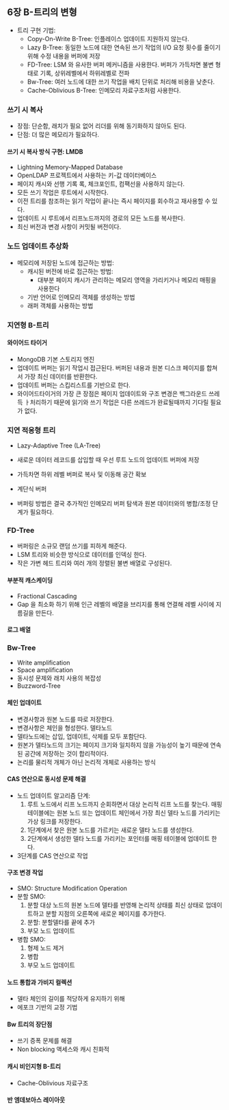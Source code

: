 ## 6장 B-트리의 변형
- 트리 구현 기법:
  - Copy-On-Write B-Tree: 인플레이스 업데이트 지원하지 않는다.
  - Lazy B-Tree: 동일한 노드에 대한 연속된 쓰기 작업의 I/O 요청 횟수를 줄이기 위해 수정 내용을 버퍼에 저장
  - FD-Tree: LSM 와 유사한 버퍼 메커니즘을 사용한다. 버퍼가 가득차면 불변 형태로 기록, 상위레벨에서 하위레벨로 전파
  - Bw-Tree: 여러 노드에 대한 쓰기 작업을 배치 단위로 처리해 비용을 낮춘다.
  - Cache-Oblivious B-Tree: 인메모리 자료구조처럼 사용한다.

### 쓰기 시 복사
- 장점: 단순함, 래치가 필요 없어 리더를 위해 동기화하지 않아도 된다.
- 단점: 더 많은 메모리가 필요하다.

#### 쓰기 시 복사 방식 구현: LMDB
- Lightning Memory-Mapped Database
- OpenLDAP 프로젝트에서 사용하는 키-값 데이터베이스
- 페이지 캐시와 선행 기록 록, 체크포인트, 컴팩선을 사용하지 않는다.
- 모든 쓰기 작업은 루트에서 시작한다.
- 이전 트리를 참조하는 읽기 작업이 끝나는 즉시 페이지를 회수하고 재사용할 수 있다.
- 업데이트 시 루트에서 리프노드까지의 경로의 모든 노드를 복사한다.
- 최신 버전과 변경 사항이 커밋될 버전이다.

### 노드 업데이트 추상화
- 메모리에 저장된 노드에 접근하는 방법:
  - 캐시된 버전에 바로 접근하는 방법:
    - 대부분 페이지 캐시가 관리하는 메모리 영역을 가리키거나 메모리 매핑을 사용한다
  - 기반 언어로 인메모리 객체를 생성하는 방법
  - 래퍼 객체를 사용하는 방법

### 지연형 B-트리
#### 와이어드 타이거
- MongoDB 기본 스토리지 엔진
- 업데이트 버퍼는 읽기 작업시 접근된다. 버퍼된 내용과 원본 디스크 페이지를 합쳐서 가장 최신 데이터를 반환한다.
- 업데이트 버퍼는 스킵리스트를 기반으로 한다.
- 와이어드타이거의 가장 큰 장점은 페이지 업데이트와 구조 변경은 백그라운드 쓰레득 ㅏ처리하기 때문에 읽기와 쓰기 작업은 다른 쓰레드가 완료될때까지 기다릴 필요가 없다.

### 지연 적응형 트리
- Lazy-Adaptive Tree (LA-Tree)
- 새로운 데이터 레코드를 삽입할 때 우선 루트 노드의 업데이트 버퍼에 저장
- 가득차면 하위 레벨 버퍼로 복사 및 이동해 공간 확보
- 계단식 버퍼

- 버퍼링 방법은 결국 추가적인 인메모리 버퍼 탐색과 원본 데이터와의 병합/조정 단계가 필요하다.

### FD-Tree
- 버퍼링은 소규모 랜덤 쓰기를 피하게 해준다.
- LSM 트리와 비슷한 방식으로 데이터를 인덱싱 한다.
- 작은 가변 헤드 트리와 여러 개의 정렬된 불변 배열로 구성된다.

#### 부분적 캐스케이딩
- Fractional Cascading
- Gap 을 최소화 하기 위해 인근 레벨의 배열을 브리지를 통해 연결해 레벨 사이에 지름길을 만든다.

#### 로그 배열

### Bw-Tree
- Write amplification
- Space amplification
- 동시성 문제와 래치 사용의 복잡성
- Buzzword-Tree

#### 체인 업데이트
- 변경사항과 원본 노드를 따로 저장한다.
- 변경사항은 체인을 형성한다. 델타노드
- 델타노드에는 삽입, 업데이트, 삭제를 모두 포함단다.
- 원본가 델타노드의 크기는 페이지 크기와 일치하지 않을 가능성이 높기 때문에 연속된 공간에 저장하는 것이 합리적이다.
- 논리를 물리적 개체가 아닌 논리적 개체로 사용하는 방식

#### CAS 연산으로 동시성 문제 해결
- 노드 업데이트 알고리즘 단계:
  1. 루트 노드에서 리프 노드까지 순회하면서 대상 논리적 리프 노드를 찾는다. 매핑 테이블에는 원본 노드 또는 업데이트 체인에서 가장 최신 델타 노드를 가리키는 가상 링크를 저장한다.
  2. 1단계에서 찾은 원본 노드를 가르키는 새로운 델타 노드를 생성한다.
  3. 2단계에서 생성한 델타 노드를 가리키는 포인터를 매핑 테이블에 업데이트 한다.
- 3단계를 CAS 연산으로 작업

#### 구조 변경 작업
- SMO: Structure Modification Operation
- 분할 SMO:
  1. 분할 대상 노드의 원본 노드에 델타를 반영해 논리적 상태를 최신 상태로 업데이트하고 분할 지점의 오른쪽에 새로운 페이지를 추가한다.
  2. 분할: 분할델타를 끝에 추가
  3. 부모 노드 업데이트
- 병합 SMO:
  1. 형제 노드 제거
  2. 병합
  3. 부모 노드 업데이트

#### 노드 통합과 가비지 컬렉션
- 델타 체인의 길이를 적당하게 유지하기 위해
- 에포크 기반의 교정 기법

#### Bw 트리의 장단점
- 쓰기 증폭 문제를 해결
- Non blocking 액세스와 캐시 친화적

#### 캐시 비인지형 B-트리
- Cache-Oblivious 자료구조

#### 반 엠데보아스 레이아웃

